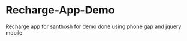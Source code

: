 Recharge-App-Demo
=================

Recharge app for santhosh for demo done using phone gap and jquery mobile
